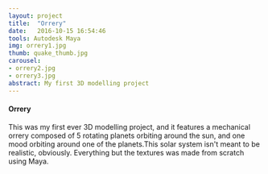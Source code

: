 ```yaml
---
layout: project
title:  "Orrery"
date:   2016-10-15 16:54:46
tools: Autodesk Maya
img: orrery1.jpg
thumb: quake_thumb.jpg
carousel:
- orrery2.jpg
- orrery3.jpg
abstract: My first 3D modelling project
---
```

#### Orrery
This was my first ever 3D modelling project, and it features a mechanical orrery composed of 5 rotating planets orbiting around the sun, and one mood orbiting around one of the planets.This solar system isn't meant to be realistic, obviously. Everything but the textures was made from scratch using Maya.
